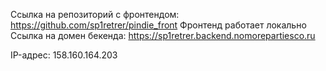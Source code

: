 Ссылка на репозиторий с фронтендом: https://github.com/sp1retrer/pindie_front
Фронтенд работает локально 
Ссылка на домен бекенда: https://sp1retrer.backend.nomorepartiesco.ru


IP-адрес: 158.160.164.203
